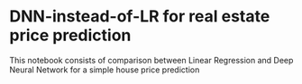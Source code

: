 # DNN-instead-of-LR for real estate price prediction
This notebook consists of comparison between Linear Regression and Deep Neural Network for a simple house price prediction
